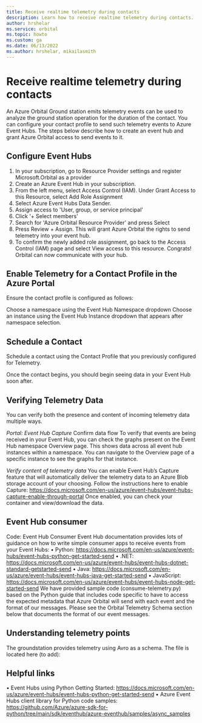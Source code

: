 ```yaml
---
title: Receive realtime telemetry during contacts
description: Learn how to receive realtime telemetry during contacts.
author: hrshelar
ms.service: orbital
ms.topic: howto
ms.custom: ga
ms.date: 06/13/2022
ms.author: hrshelar, mikailasmith
---
```


# Receive realtime telemetry during contacts

An Azure Orbital Ground station emits telemetry events can be used to analyze the ground station operation for the duration of the contact. You can configure your contact profile to send such telemetry events to Azure Event Hubs. The steps below describe how to create an event hub and grant Azure Orbital access to send events to it.

## Configure Event Hubs

1. In your subscription, go to Resource Provider settings and register Microsoft.Orbital as a provider
1. Create an Azure Event Hub  in your subscription.
1. From the left menu, select Access Control (IAM). Under Grant Access to this Resource, select Add Role Assignment
1. Select Azure Event Hubs Data Sender.
1. Assign access to 'User, group, or service principal'
1. Click '+ Select members'
1. Search for 'Azure Orbital Resource Provider' and press Select
1. Press Review + Assign. This will grant Azure Orbital the rights to send telemetry into your event hub.
1. To confirm the newly added role assignment, go back to the Access Control (IAM) page and select View access to this resource.
Congrats! Orbital can now communicate with your hub.

## Enable Telemetry for a Contact Profile in the Azure Portal

Ensure the contact profile is configured as follows:

Choose a namespace using the Event Hub Namespace dropdown
Choose an instance using the Event Hub Instance dropdown that appears after namespace selection.

## Schedule a Contact

Schedule a contact using the Contact Profile that you previously configured for Telemetry.

Once the contact begins, you should begin seeing data in your Event Hub soon after.

## Verifying Telemetry Data
You can verify both the presence and content of incoming telemetry data multiple ways.

*Portal: Event Hub Capture*
Confirm data flow
To verify that events are being received in your Event Hub, you can check the graphs present on the Event Hub namespace Overview page. This shows data across all event hub instances within a namespace. You can navigate to the Overview page of a specific instance to see the graphs for that instance.

*Verify content of telemetry data*
You can enable Event Hub’s Capture feature that will automatically deliver the telemetry data to an Azure Blob storage account of your choosing.
Follow the instructions here to enable Capture: https://docs.microsoft.com/en-us/azure/event-hubs/event-hubs-capture-enable-through-portal
Once enabled, you can check your container and view/download the data.


## Event Hub consumer

Code: Event Hub Consumer 
Event Hub documentation provides lots of guidance on how to write simple consumer apps to receive events from your Event Hubs:
•	Python: https://docs.microsoft.com/en-us/azure/event-hubs/event-hubs-python-get-started-send
•	.NET: https://docs.microsoft.com/en-us/azure/event-hubs/event-hubs-dotnet-standard-getstarted-send
•	Java: https://docs.microsoft.com/en-us/azure/event-hubs/event-hubs-java-get-started-send
•	JavaScript: https://docs.microsoft.com/en-us/azure/event-hubs/event-hubs-node-get-started-send
We have provided sample code (consume-telemetry.py) based on the Python guide that includes code  specific to have to access the expected metadata that Azure Orbital will send with each event and the format of our messages. Please see the Orbital Telemetry Schema section below that documents the format of our event messages.

## Understanding telemetry points

The groundstation provides telemetry using Avro as a schema. The file is located here (to add): 


## Helpful links

•	Event Hubs using Python Getting Started: https://docs.microsoft.com/en-us/azure/event-hubs/event-hubs-python-get-started-send
•	Azure Event Hubs client library for Python code samples: https://github.com/Azure/azure-sdk-for-python/tree/main/sdk/eventhub/azure-eventhub/samples/async_samples

